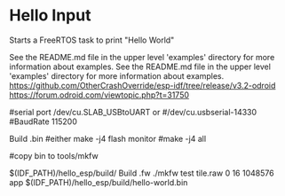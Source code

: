 # Hello Input

Starts a FreeRTOS task to print "Hello World"

See the README.md file in the upper level 'examples' directory for more information about examples.
See the README.md file in the upper level 'examples' directory for more information about examples.
https://github.com/OtherCrashOverride/esp-idf/tree/release/v3.2-odroid
https://forum.odroid.com/viewtopic.php?t=31750

#serial port /dev/cu.SLAB_USBtoUART
or
#/dev/cu.usbserial-14330
#BaudRate 115200

Build .bin
#either  make -j4 flash monitor
#make -j4 all

#copy bin to tools/mkfw


$(IDF_PATH)/hello_esp/build/
Build .fw
./mkfw test tile.raw 0 16 1048576 app $(IDF_PATH)/hello_esp/build/hello-world.bin